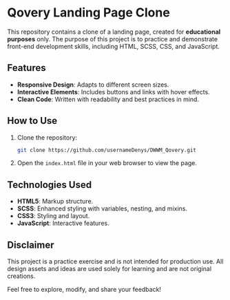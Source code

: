 # Qovery Landing Page Clone

This repository contains a clone of a landing page, created for **educational purposes** only. The purpose of this project is to practice and demonstrate front-end development skills, including HTML, SCSS, CSS, and JavaScript.

## Features

- **Responsive Design**: Adapts to different screen sizes.
- **Interactive Elements**: Includes buttons and links with hover effects.
- **Clean Code**: Written with readability and best practices in mind.

## How to Use

1. Clone the repository:
   ```bash
   git clone https://github.com/usernameDenys/DWWM_Qovery.git
   ```

2. Open the `index.html` file in your web browser to view the page.

## Technologies Used

- **HTML5**: Markup structure.
- **SCSS**: Enhanced styling with variables, nesting, and mixins.
- **CSS3**: Styling and layout.
- **JavaScript**: Interactive features.

## Disclaimer

This project is a practice exercise and is not intended for production use. All design assets and ideas are used solely for learning and are not original creations.

Feel free to explore, modify, and share your feedback!
